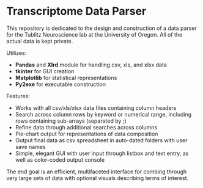 # Transcriptome Data Parser

This repository is dedicated to the design and construction of a data parser for the Tublitz Neuroscience lab at the University of Oregon. All of the actual data is kept private.

Utilizes:
* <b>Pandas</b> and <b>Xlrd</b> module for handling csv, xls, and xlsx data
* <b>tkinter</b> for GUI creation
* <b>Matplotlib</b> for statistical representations
* <b>Py2exe</b> for executable construction

Features:
* Works with all csv/xls/xlsx data files containing column headers
* Search across column rows by keyword or numerical range, including rows containing sub-arrays (separated by ;)
* Refine data through additional searches across columns
* Pie-chart output for representations of data composition
* Output final data as csv spreadsheet in auto-dated folders with user save names
* Simple, elegant GUI with user input through listbox and text entry, as well as color-coded output console

The end goal is an efficient, multifaceted interface for combing through very large sets of data with optional visuals describing terms of interest.
